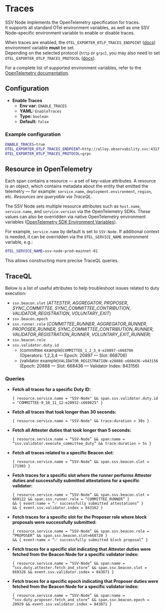# Traces

SSV Node implements the OpenTelemetry specification for traces.  
It supports all standard OTel environment variables, as well as one SSV Node–specific environment variable to enable or disable traces.

When traces are enabled, the `OTEL_EXPORTER_OTLP_TRACES_ENDPOINT` ([docs](https://opentelemetry.io/docs/languages/sdk-configuration/otlp-exporter/#otel_exporter_otlp_traces_endpoint)) environment variable **must** be set.  
Depending on the selected protocol (`http` or `grpc`), you may also need to set `OTEL_EXPORTER_OTLP_TRACES_PROTOCOL` ([docs](https://opentelemetry.io/docs/languages/sdk-configuration/otlp-exporter/#otel_exporter_otlp_traces_protocol)).

For a complete list of supported environment variables, refer to the [OpenTelemetry documentation](https://opentelemetry.io/docs).

## Configuration

- **Enable Traces**  
  - **Env var:** `ENABLE_TRACES`  
  - **YAML:** `EnableTraces`  
  - **Type:** `boolean`  
  - **Default:** `false`

### Example configuration

```bash
ENABLE_TRACES=true
OTEL_EXPORTER_OTLP_TRACES_ENDPOINT=http://alloy.observability.svc:4317
OTEL_EXPORTER_OTLP_TRACES_PROTOCOL=grpc
```

## Resource in OpenTelemetry

Each span contains a resource — a set of key-value attributes. A resource is an object, which contains metadata about the entity that emitted the telemetry — for example: `service.name`, `deployment.environment`, `region`, etc. _Resources are queryable via TraceQL_.

The SSV Node sets multiple resource attributes such as `host.name`, `service.name`, and `service.version` via the OpenTelemetry SDKs. These values can also be overridden via native OpenTelemetry environment variables ([OpenTelemetry SDK Environment Variables](https://opentelemetry.io/docs/specs/otel/configuration/sdk-environment-variables/)).

For example, `service.name` by default is set to `SSV-Node`. If additional context is needed, it can be overridden via the `OTEL_SERVICE_NAME` environment variable, e.g.:

```bash
OTEL_SERVICE_NAME=ssv-node-prod-mainnet-01
```
This allows constructing more precise TraceQL queries.


## TraceQL

Below is a list of useful attributes to help troubleshoot issues related to duty execution:

- `ssv.beacon.slot` (_ATTESTER_, _AGGREGATOR_, _PROPOSER_, _SYNC_COMMITTEE_, _SYNC_COMMITTEE_CONTRIBUTION_, _VALIDATOR_REGISTRATION_, _VOLUNTARY_EXIT_)
- `ssv.beacon.epoch`
- `ssv.runner.role` (_COMMITTEE_RUNNER_, _AGGREGATOR_RUNNER_, _PROPOSER_RUNNER_, _SYNC_COMMITTEE_CONTRIBUTION_RUNNER_, _VALIDATOR_REGISTRATION_RUNNER_, _VOLUNTARY_EXIT_RUNNER_)
- `ssv.beacon.role`
- `ssv.validator.duty.id`  
  - (committee example)`COMMITTEE_1_2_3_4-e20897-s668706`  
    (Operators: 1,2,3,4 — Epoch: 20897 — Slot: 668706)  
  - (validator example)`VALIDATOR_REGISTRATION-e20888-s668436-v843156`  
    (Epoch: 20888 — Slot: 668436 — Validator Index: 843156)

### Queries

- **Fetch all traces for a specific Duty ID:**

  ```
  { resource.service.name = "SSV-Node" && span.ssv.validator.duty.id = "COMMITTEE-9_10_11_12-e20932-s669825" }
  ```

- **Fetch all traces that took longer than 30 seconds:**
  ```
  { resource.service.name = "SSV-Node" && trace:duration > 30s }
  ```

- **Fetch all Attester duties that took longer than 5 seconds:**
  ```
  { resource.service.name = “SSV-Node” && span:name = “ssv.validator.execute_committee_duty” && trace:duration > 5s }
  ```

- **Fetch all traces related to a specific Beacon slot:**
  ```
  { resource.service.name = “SSV-Node” && span.ssv.beacon.slot = 171903 }
  ```

- **Fetch traces for a specific slot where the runner performs Attester duties and successfully submitted attestations for a specific validator:**
  ```
  { resource.service.name = “SSV-Node” && span.ssv.beacon.slot = 669122 && span.ssv.runner.role = “COMMITTEE_RUNNER” }
  && { event:name = “✅ successfully submitted attestations” }
  && { event.ssv.validator.index = 843162 }
  ```

- **Fetch traces for a specific slot for the Proposer role where block proposals were successfully submitted:**
  ```
  { resource.service.name = “SSV-Node” && span.ssv.beacon.role = “PROPOSER” && span.ssv.beacon.slot=668720 }
  && { event:name = “✅ successfully submitted block proposal” }
  ```
  
- **Fetch traces for a specific slot indicating that Attester duties were fetched from the Beacon Node for a specific validator index:**
  ```
  { resource.service.name = “SSV-Node” && span:name = “ssv.duty.attester.fetch_and_store” && span.ssv.beacon.slot = 669328 && event.ssv.validator.index = 843871 }
  ```

- **Fetch traces for a specific epoch indicating that Proposer duties were fetched from the Beacon Node for a specific validator index:**
  ```
  { resource.service.name = “SSV-Node” && span:name = “ssv.duty.proposer.fetch_and_store” && span.ssv.beacon.epoch = 20929 && event.ssv.validator.index = 843871 }
  ```
